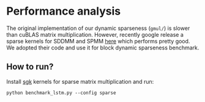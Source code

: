 # Performance analysis

The original implementation of our dynamic sparseness (`gmul/`) is slower than cuBLAS matrix multiplication. However, recently google release a
sparse kernels for SDDMM and SPMM [here](https://github.com/google-research/google-research/tree/master/sgk) which
performs pretty good. We adopted their code and use it for block dynamic sparseness benchmark.

## How to run?

Install [sgk](https://github.com/google-research/google-research/tree/master/sgk) kernels for sparse matrix
multiplication and run:

``python benchmark_lstm.py --config sparse``   


